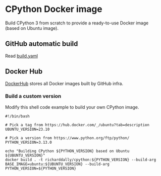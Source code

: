 # CPython Docker image

Build CPython 3 from scratch to provide a ready-to-use Docker image (based on Ubuntu image).

## GitHub automatic build

Read [build.yaml](.github/workflows/build.yaml)

## Docker Hub

[DockerHub](https://hub.docker.com/r/richarddally/cpython) stores all Docker images built by GitHub infra.

### Build a custom version

Modify this shell code example to build your own CPython image.

```shell script
#!/bin/bash

# Pick a tag from https://hub.docker.com/_/ubuntu?tab=description
UBUNTU_VERSION=23.10

# Pick a version from https://www.python.org/ftp/python/
PYTHON_VERSION=3.13.0

echo "Building CPython ${PYTHON_VERSION} based on Ubuntu ${UBUNTU_VERSION}"
docker build . -t richarddally/cpython:${PYTHON_VERSION} --build-arg BASE_IMAGE=ubuntu:${UBUNTU_VERSION} --build-arg PYTHON_VERSION=${PYTHON_VERSION}
```
